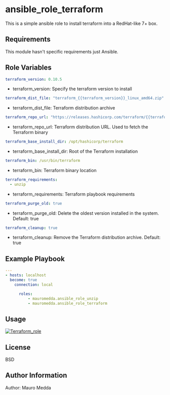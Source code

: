 ansible_role_terraform
======================

This is a simple ansible role to install terraform into a RedHat-like 7+ box.


Requirements
------------

This module hasn't specific requirements just Ansible.

Role Variables
--------------

```yaml
terraform_version: 0.10.5
```
 * terraform_version: Specify the terraform version to install

```yaml
terraform_dist_file: "terraform_{{terraform_version}}_linux_amd64.zip"
```
 * terraform_dist_file: Terraform distribution archive

```yaml
terraform_repo_url: "https://releases.hashicorp.com/terraform/{{terraform_version}}/{{ terraform_dist_file }}"
```
 * terraform_repo_url: Terraform distribution URL. Used to fetch the Terraform binary

```yaml
terraform_base_install_dir: /opt/hashicorp/terraform
```

 * terraform_base_install_dir: Root of the Terraform installation

```yaml
terraform_bin: /usr/bin/terraform
```
 * terraform_bin: Terraform binary location

```yaml
terraform_requirements:
  - unzip
```

 * terraform_requirements: Terraform playbook requirements

```yaml
terraform_purge_old: true
```

 * terraform_purge_old: Delete the oldest version installed in the system. Default: true

```yaml
terraform_cleanup: true
```
 * terraform_cleanup: Remove the Terraform distribution archive. Default: true



Example Playbook
----------------

```yaml
---
- hosts: localhost
  become: true
    connection: local

      roles:
          - mauromedda.ansible_role_unzip
          - mauromedda.ansible_role_terraform
```

Usage
-----

[![Terraform_role](https://asciinema.org/a/kTZCGC3aQeioJBN22wyqU1zoo.png)](https://asciinema.org/a/kTZCGC3aQeioJBN22wyqU1zoo?autoplay=1&preload=1&speed=2)


License
-------

BSD

Author Information
------------------

Author: Mauro Medda 

